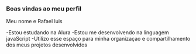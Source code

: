 ### Boas vindas ao meu perfil  

Meu nome e Rafael luis 

-Estou estudando na Alura 
-Estou me desenvolvendo na linguagem javaScript 
-Utilizo esse espaço para minha organizaçao e compartilhamento dos meus projetos desenvolvidos 

